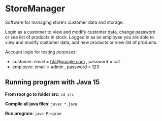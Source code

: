 # StoreManager

Software for managing store's customer data and storage.

Login as a customer to view and modify customer data, change password or
see list of products in stock. Logged in as an employee you are able to
view and modify customer data, add new products or view list of products.

Account login for testing purposes:

- customer: email = hta@google.com , password = cat
- employee: email = admin , password = 123

## Running program with Java 15

**From root go to folder src:**
`cd src`

**Compile all java files:**
`javac *.java`

**Run program:**
`java Program`
